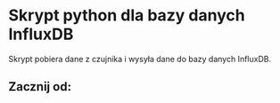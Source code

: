 # Skrypt python dla bazy danych InfluxDB
Skrypt pobiera dane z czujnika i wysyła dane do bazy danych InfluxDB.

## Zacznij od:

